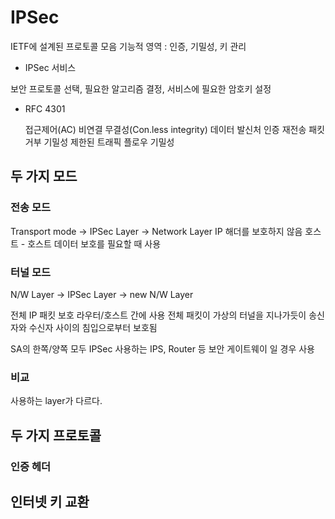 # IPSec

IETF에 설계된 프로토콜 모음
기능적 영역 : 인증, 기밀성, 키 관리

* IPSec 서비스

보안 프로토콜 선택, 필요한 알고리즘 결정, 서비스에 필요한 암호키 설정

* RFC 4301

  접근제어(AC)
  비연결 무결성(Con.less integrity)
  데이터 발신처 인증
  재전송 패킷 거부
  기밀성
  제한된 트래픽 플로우 기밀성

## 두 가지 모드

### 전송 모드

Transport mode -> IPSec Layer -> Network Layer
IP 해더를 보호하지 않음
호스트 - 호스트 데이터 보호를 필요할 때 사용

### 터널 모드

N/W Layer -> IPSec Layer -> new N/W Layer

전체 IP 패킷 보호
라우터/호스트 간에 사용
전체 패킷이 가상의 터널을 지나가듯이 송신자와 수신자 사이의 침입으로부터 보호됨

SA의 한쪽/양쪽 모두 IPSec 사용하는 IPS, Router 등 보안 게이트웨이 일 경우 사용

### 비교

사용하는 layer가 다르다.

## 두 가지 프로토콜

### 인증 헤더

### 

## 인터넷 키 교환
